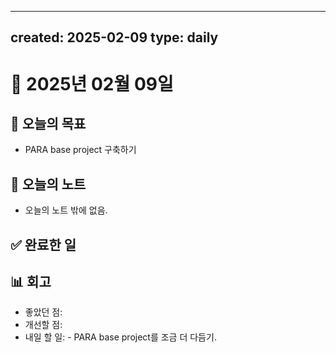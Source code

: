 
---
created: 2025-02-09
type: daily
---
# 📅 2025년 02월 09일

## 🎯 오늘의 목표
- PARA base project 구축하기
## 📝 오늘의 노트
- 오늘의 노트 밖에 없음.
## ✅ 완료한 일

## 📊 회고
- 좋았던 점:
- 개선할 점:
- 내일 할 일: - PARA base project를 조금 더 다듬기.